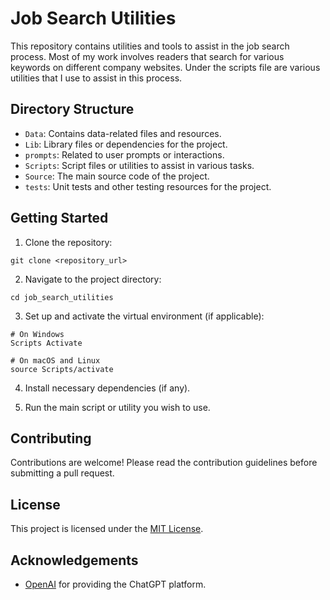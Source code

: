 # Job Search Utilities

This repository contains utilities and tools to assist in the job search process.
Most of my work involves readers that search for various keywords on different company websites.
Under the scripts file are various utilities that I use to assist in this process.

## Directory Structure

- `Data`: Contains data-related files and resources.
- `Lib`: Library files or dependencies for the project.
- `prompts`: Related to user prompts or interactions.
- `Scripts`: Script files or utilities to assist in various tasks.
- `Source`: The main source code of the project.
- `tests`: Unit tests and other testing resources for the project.

## Getting Started

1. Clone the repository:

```
git clone <repository_url>
```

2. Navigate to the project directory:

```
cd job_search_utilities
```

3. Set up and activate the virtual environment (if applicable):

```
# On Windows
Scripts Activate

# On macOS and Linux
source Scripts/activate
```

4. Install necessary dependencies (if any).

5. Run the main script or utility you wish to use.

## Contributing

Contributions are welcome! Please read the contribution guidelines before submitting a pull request.

## License

This project is licensed under the [MIT License](LICENSE).

## Acknowledgements

- [OpenAI](https://www.openai.com/) for providing the ChatGPT platform.
